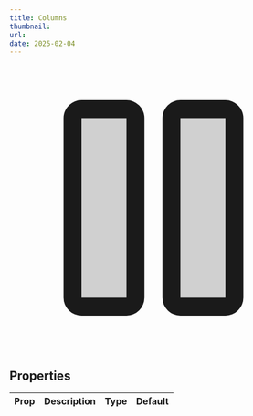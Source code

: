 ```yaml
---
title: Columns
thumbnail:
url:
date: 2025-02-04
---
```


<svg viewBox="0 0 256 256"><g fill="currentColor"><path d="M112 48v160a8 8 0 0 1-8 8H64a8 8 0 0 1-8-8V48a8 8 0 0 1 8-8h40a8 8 0 0 1 8 8m80-8h-40a8 8 0 0 0-8 8v160a8 8 0 0 0 8 8h40a8 8 0 0 0 8-8V48a8 8 0 0 0-8-8" opacity=".2"/><path d="M104 32H64a16 16 0 0 0-16 16v160a16 16 0 0 0 16 16h40a16 16 0 0 0 16-16V48a16 16 0 0 0-16-16m0 176H64V48h40Zm88-176h-40a16 16 0 0 0-16 16v160a16 16 0 0 0 16 16h40a16 16 0 0 0 16-16V48a16 16 0 0 0-16-16m0 176h-40V48h40Z"/></g></svg>

## Properties

| Prop | Description | Type | Default |
| ---- | ----------- | ---- | ------- |
